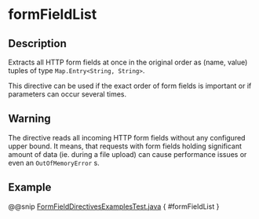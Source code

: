 <a id="formfieldlist-java"></a>
# formFieldList

## Description

Extracts all HTTP form fields at once in the original order as (name, value) tuples of type `Map.Entry<String, String>`.

This directive can be used if the exact order of form fields is important or if parameters can occur several times.

## Warning

The directive reads all incoming HTTP form fields without any configured upper bound.
It means, that requests with form fields holding significant amount of data (ie. during a file upload)
can cause performance issues or even an `OutOfMemoryError` s.

## Example

@@snip [FormFieldDirectivesExamplesTest.java](../../../../../../../test/java/docs/http/javadsl/server/directives/FormFieldDirectivesExamplesTest.java) { #formFieldList }
